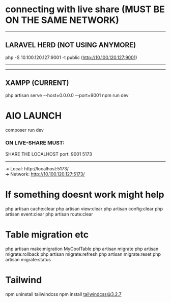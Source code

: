 # connecting with live share (MUST BE ON THE SAME NETWORK)

---------------------------------------------------
## LARAVEL HERD (NOT USING ANYMORE)

php -S  10.100.120.127:9001 -t public
(http://10.100.120.127:9001)

----------------------------------------------------

----------------------------------------------------
## XAMPP (CURRENT)

php artisan serve --host=0.0.0.0 --port=9001
npm run dev

# AIO LAUNCH

composer run dev

### ON LIVE-SHARE MUST:
SHARE THE LOCALHOST 
port:
    9001
    5173

----------------------------------------------------

  ➜  Local:   http://localhost:5173/     
  ➜  Network: http://10.100.120.127:5173/

# If something doesnt work might help

php artisan cache:clear
php artisan view:clear
php artisan config:clear
php artisan event:clear
php artisan route:clear

#  Table migration etc

php artisan make:migration MyCoolTable 
php artisan migrate
php artisan migrate:rollback
php artisan migrate:refresh
php artisan migrate:reset
php artisan migrate:status

# Tailwind 

npm uninstall tailwindcss
npm install tailwindcss@3.2.7